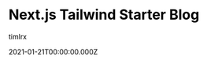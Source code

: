 ---
title: Next.js Tailwind Starter Blog
github: https://github.com/timlrx/tailwind-nextjs-starter-blog
demo: https://tailwind-nextjs-starter-blog.vercel.app/
author: timlrx
date: 2021-01-21T00:00:00.000Z
ssg:
  - Next
cms:
  - Markdown
css:
  - Tailwind
category:
  - Blog
  - Portfolio
description: >-
  Next.js blogging template with Tailwind CSS. Comes out of the box configured
  with the latest technologies to make technical writing a breeze. Easily
  configurable and customizable.
draft: true
publish_date: '2021-01-09T09:41:22Z'
update_date: '2022-08-20T08:48:13Z'
github_star: 3265
github_fork: 808
---